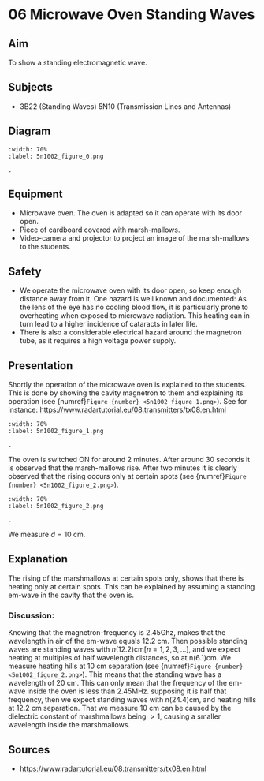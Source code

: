 # 06 Microwave Oven Standing Waves 
    
  
## Aim   
 To show a standing electromagnetic wave.    
  
## Subjects   
* 3B22 (Standing Waves) 5N10 (Transmission Lines and Antennas)   

## Diagram
   
```{figure} figures/figure_0.png  
:width: 70%  
:label: 5n1002_figure_0.png  

. 
```
     
  
## Equipment   
 *  Microwave oven. The oven is adapted so it can operate with its door open. 
 *  Piece of cardboard covered with marsh-mallows. 
 *  Video-camera and projector to project an image of the marsh-mallows to the students.   
  
## Safety   
 
 *  We operate the microwave oven with its door open, so keep enough distance away from it. One hazard is well known and documented: As the lens of the eye has no cooling blood flow, it is particularly prone to overheating when exposed to microwave radiation. This heating can in turn lead to a higher incidence of cataracts in later life. 
 *  There is also a considerable electrical hazard around the magnetron tube, as it requires a high voltage power supply.
      
  
## Presentation   
Shortly the operation of the microwave oven is explained to the students. This is done by showing the cavity magnetron to them and explaining its operation (see {numref}`Figure {number} <5n1002_figure_1.png>`). See for instance: https://www.radartutorial.eu/08.transmitters/tx08.en.html

```{figure} figures/figure_1.png  
:width: 70%  
:label: 5n1002_figure_1.png  

. 
```

The oven is switched ON for around 2 minutes. After around 30 seconds it is observed that the marsh-mallows rise. After two minutes it is clearly observed that the rising occurs only at certain spots (see {numref}`Figure {number} <5n1002_figure_2.png>`).

```{figure} figures/figure_2.png  
:width: 70%  
:label: 5n1002_figure_2.png  

. 
```
 We measure $d =10 \mathrm{~cm}$.   
  
## Explanation   
The rising of the marshmallows at certain spots only, shows that there is heating only at certain spots. This can be explained by assuming a standing em-wave in the cavity that the oven is.

### Discussion:
 Knowing that the magnetron-frequency is $2.45 \mathrm{Ghz}$, makes that the wavelength in air of the em-wave equals $12.2 \mathrm{~cm}$. Then possible standing waves are standing waves with $n(12.2) \mathrm{cm}[n=1,2,3, \ldots]$, and we expect heating at multiples of half wavelength distances, so at $\mathrm{n}(6.1) \mathrm{cm}$. We measure heating hills at $10 \mathrm{~cm}$ separation (see {numref}`Figure {number} <5n1002_figure_2.png>`). This means that the standing wave has a wavelength of $20 \mathrm{~cm}$. This can only mean that the frequency of the em-wave inside the oven is less than $2.45 \mathrm{MHz}$. supposing it is half that frequency, then we expect standing waves with $\mathrm{n}(24.4) \mathrm{cm}$, and heating hills at $12.2 \mathrm{~cm}$ separation. That we measure $10 \mathrm{~cm}$ can be caused by the dielectric constant of marshmallows being $>1$, causing a smaller wavelength inside the marshmallows.     
  
## Sources
 *  https://www.radartutorial.eu/08.transmitters/tx08.en.html  